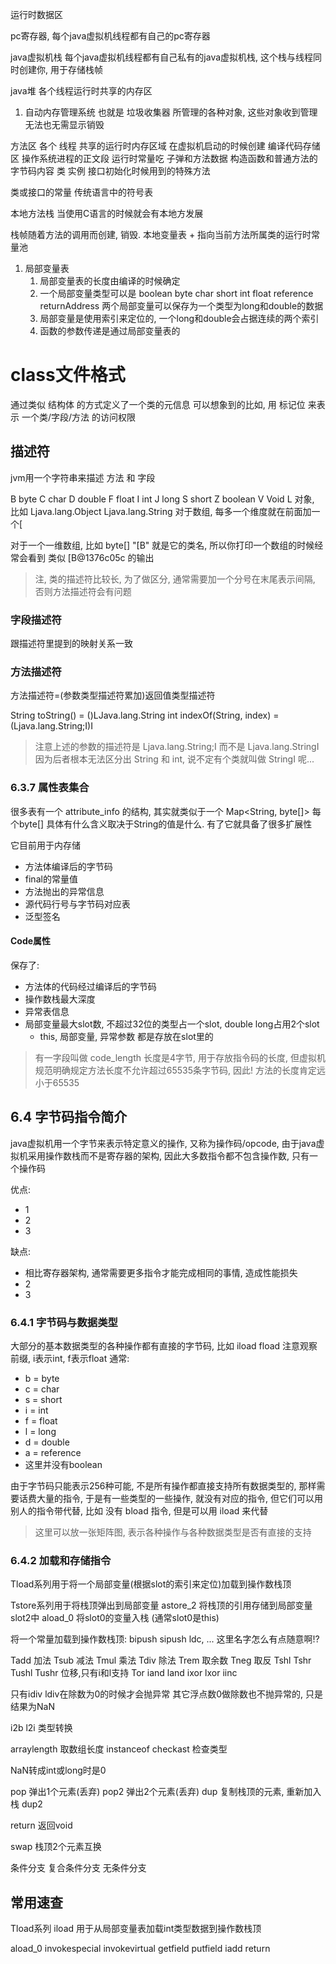 运行时数据区

pc寄存器, 每个java虚拟机线程都有自己的pc寄存器

java虚拟机栈 每个java虚拟机线程都有自己私有的java虚拟机栈, 这个栈与线程同时创建你, 用于存储栈帧

java堆 各个线程运行时共享的内存区
1. 自动内存管理系统 也就是 垃圾收集器 所管理的各种对象, 这些对象收到管理 无法也无需显示销毁

方法区
各个 线程 共享的运行时内存区域
在虚拟机启动的时候创建
编译代码存储区 操作系统进程的正文段
运行时常量吃 子弹和方法数据 构造函数和普通方法的字节码内容
类 实例 接口初始化时候用到的特殊方法

类或接口的常量
传统语言中的符号表

本地方法栈
当使用C语言的时候就会有本地方发展

栈帧随着方法的调用而创建, 销毁.
本地变量表 + 指向当前方法所属类的运行时常量池
1. 局部变量表
	1. 局部变量表的长度由编译的时候确定
	2. 一个局部变量类型可以是 boolean byte char short int float reference returnAddress 两个局部变量可以保存为一个类型为long和double的数据
	3. 局部变量是使用索引来定位的, 一个long和double会占据连续的两个索引
	4. 函数的参数传递是通过局部变量表的


# class文件格式 #
通过类似 结构体 的方式定义了一个类的元信息
可以想象到的比如, 用 标记位 来表示 一个类/字段/方法 的访问权限

## 描述符 ##
jvm用一个字符串来描述 方法 和 字段

B byte
C char
D double
F float
I int
J long
S short
Z boolean
V Void
L 对象, 比如 Ljava.lang.Object Ljava.lang.String
对于数组, 每多一个维度就在前面加一个[

对于一个一维数组, 比如 byte[] "[B" 就是它的类名, 所以你打印一个数组的时候经常会看到 类似 [B@1376c05c 的输出

> 注, 类的描述符比较长, 为了做区分, 通常需要加一个分号在末尾表示间隔, 否则方法描述符会有问题


### 字段描述符 ###
跟描述符里提到的映射关系一致



### 方法描述符 ###
方法描述符=(参数类型描述符累加)返回值类型描述符

String toString() = ()LJava.lang.String
int indexOf(String, index) = (Ljava.lang.String;I)I

> 注意上述的参数的描述符是 Ljava.lang.String;I 而不是 Ljava.lang.StringI 因为后者根本无法区分出 String 和 int, 说不定有个类就叫做 StringI 呢...

### 6.3.7 属性表集合 ###
很多表有一个 attribute_info 的结构, 其实就类似于一个 Map<String, byte[]> 每个byte[] 具体有什么含义取决于String的值是什么. 有了它就具备了很多扩展性  

它目前用于内存储  

- 方法体编译后的字节码  
- final的常量值
- 方法抛出的异常信息
- 源代码行号与字节码对应表
- 泛型签名

#### Code属性 ####
保存了:

- 方法体的代码经过编译后的字节码
- 操作数栈最大深度
- 异常表信息
- 局部变量最大slot数, 不超过32位的类型占一个slot, double long占用2个slot
	- this, 局部变量, 异常参数 都是存放在slot里的

> 有一字段叫做 code_length 长度是4字节, 用于存放指令码的长度, 但虚拟机规范明确规定方法长度不允许超过65535条字节码, 因此! 方法的长度肯定远小于65535


## 6.4 字节码指令简介 ##
java虚拟机用一个字节来表示特定意义的操作, 又称为操作码/opcode, 由于java虚拟机采用操作数栈而不是寄存器的架构, 因此大多数指令都不包含操作数, 只有一个操作码

优点:

- 1
- 2
- 3


缺点:

- 相比寄存器架构, 通常需要更多指令才能完成相同的事情, 造成性能损失
- 2
- 3

### 6.4.1 字节码与数据类型 ###
大部分的基本数据类型的各种操作都有直接的字节码, 比如 iload fload
注意观察前缀, i表示int, f表示float
通常:

- b = byte
- c = char
- s = short
- i = int
- f = float
- l = long
- d = double
- a = reference
- 这里并没有boolean

由于字节码只能表示256种可能, 不是所有操作都直接支持所有数据类型的, 那样需要话费大量的指令, 于是有一些类型的一些操作, 就没有对应的指令, 但它们可以用别人的指令带代替, 比如 没有 bload 指令, 但是可以用 iload 来代替

> 这里可以放一张矩阵图, 表示各种操作与各种数据类型是否有直接的支持

### 6.4.2 加载和存储指令 ###
Tload系列用于将一个局部变量(根据slot的索引来定位)加载到操作数栈顶

Tstore系列用于将栈顶弹出到局部变量
astore_2 将栈顶的引用存储到局部变量slot2中
aload_0 将slot0的变量入栈 (通常slot0是this)



将一个常量加载到操作数栈顶:
bipush sipush ldc, ... 这里名字怎么有点随意啊!?

Tadd 加法
Tsub 减法
Tmul 乘法
Tdiv 除法
Trem 取余数
Tneg 取反
Tshl Tshr Tushl Tushr 位移,只有i和l支持
Tor
iand land ixor lxor
iinc

只有idiv ldiv在除数为0的时候才会抛异常
其它浮点数0做除数也不抛异常的, 只是结果为NaN

i2b l2i 类型转换

arraylength 取数组长度
instanceof checkast 检查类型

NaN转成int或long时是0

pop 弹出1个元素(丢弃)
pop2 弹出2个元素(丢弃)
dup 复制栈顶的元素, 重新加入栈
dup2

return 返回void

swap 栈顶2个元素互换

条件分支
复合条件分支
无条件分支





## 常用速查 ##

Tload系列
iload 用于从局部变量表加载int类型数据到操作数栈顶

aload_0
invokespecial
invokevirtual
getfield
putfield
iadd
return
